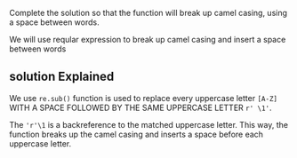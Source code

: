 Complete the solution so that the function will break up camel casing, using a space between words. 

We will use reqular expression to break up camel casing and insert a space between words

## solution Explained

We use `re.sub()` function is used to replace every uppercase letter `[A-Z]` WITH A SPACE FOLLOWED BY THE SAME UPPERCASE LETTER `r' \1'`.

The `'r'\1` is a backreference to the matched uppercase letter. This way, the function breaks up the camel casing and inserts a space before each uppercase letter.